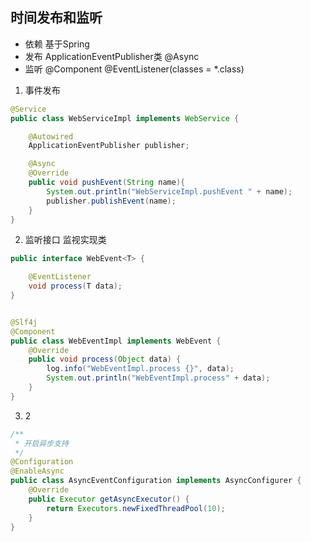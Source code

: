## 时间发布和监听

- 依赖 基于Spring  
- 发布 ApplicationEventPublisher类   @Async
- 监听 @Component @EventListener(classes = *.class)

1. 事件发布
```java
@Service
public class WebServiceImpl implements WebService {

    @Autowired
    ApplicationEventPublisher publisher;

    @Async
    @Override
    public void pushEvent(String name){
        System.out.println("WebServiceImpl.pushEvent " + name);
        publisher.publishEvent(name);
    }
}
```

2. 监听接口 监视实现类

```java
public interface WebEvent<T> {

    @EventListener
    void process(T data);
}


@Slf4j
@Component
public class WebEventImpl implements WebEvent {
    @Override
    public void process(Object data) {
        log.info("WebEventImpl.process {}", data);
        System.out.println("WebEventImpl.process" + data);
    }
}
```

3.  2

```java
/**
 * 开启异步支持
 */
@Configuration
@EnableAsync
public class AsyncEventConfiguration implements AsyncConfigurer {
    @Override
    public Executor getAsyncExecutor() {
        return Executors.newFixedThreadPool(10);
    }
}

```